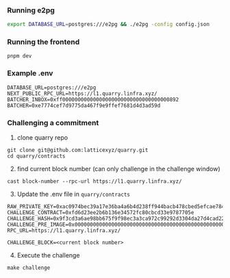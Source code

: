 ### Running e2pg

```bash
export DATABASE_URL=postgres:///e2pg && ./e2pg -config config.json
```

### Running the frontend

```
pnpm dev
```

### Example .env

```
DATABASE_URL=postgres:///e2pg
NEXT_PUBLIC_RPC_URL=https://l1.quarry.linfra.xyz/
BATCHER_INBOX=0xff00000000000000000000000000000000000892
BATCHER=0xe7774cef7d9775da467f9e9ffef7681d4d3ad59d
```

### Challenging a commitment

1. clone quarry repo

```
git clone git@github.com:latticexyz/quarry.git
cd quarry/contracts
```

2. find current block number (can only challenge in the challenge window)

```
cast block-number --rpc-url https://l1.quarry.linfra.xyz/
```

3. Update the .env file in `quarry/contracts`

```
RAW_PRIVATE_KEY=0xac0974bec39a17e36ba4a6b4d238ff944bacb478cbed5efcae784d7bf4f2ff80
CHALLENGE_CONTRACT=0xfd6d23ee2b6b136e34572fc80cbcd33e9787705e
CHALLENGE_HASH=0x9f3cd3a6ae98bb675f9f98ec3a3ca972c99292d3304da27d4cad2279fe29f224
CHALLENGE_PRE_IMAGE=0x00000000000000000000000000000000000000000000000000000000000000067175617272790000000000000000000000000000000000000000000000000000
RPC_URL=https://l1.quarry.linfra.xyz/

CHALLENGE_BLOCK=<current block number>
```

4. Execute the challenge

```
make challenge
```
